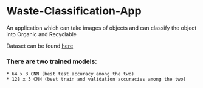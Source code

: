 # Waste-Classification-App
An application which can take images of objects and can classify the object into Organic and Recyclable


Dataset can be found [here](https://www.kaggle.com/techsash/waste-classification-data)

### There are two trained models:
    * 64 x 3 CNN (best test accuracy among the two)
    * 128 x 3 CNN (best train and validation accuracies among the two)